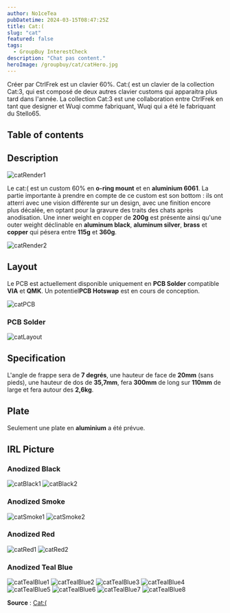 ```yaml
---
author: No1ceTea
pubDatetime: 2024-03-15T08:47:25Z
title: Cat:(
slug: "cat"
featured: false
tags:
  - GroupBuy InterestCheck
description: "Chat pas content."
heroImage: /groupbuy/cat/catHero.jpg
---
```


Créer par CtrlFrek est un clavier 60%. Cat:( est un clavier de la collection Cat:3, qui est composé de deux autres clavier customs qui apparaitra plus tard dans l'année. La collection Cat:3 est une collaboration entre CtrlFrek en tant que designer et Wuqi comme fabriquant, Wuqi qui a été le fabriquant du Stello65.

## Table of contents

## Description

![catRender1](/groupbuy/cat/catRender1.jpg)

Le cat:( est un custom 60% en **o-ring mount** et en **aluminium 6061**. La partie importante à prendre en compte de ce custom est son bottom : ils ont atterri avec une vision différente sur un design, avec une finition encore plus décalée, en optant pour la gravure des traits des chats après anodisation. Une inner weight en copper de **200g** est présente ainsi qu'une outer weight déclinable en **aluminum black**, **aluminum silver**, **brass** et **copper** qui pésera entre **115g** et **360g**.

![catRender2](/groupbuy/cat/catRender2.jpg)

## Layout

Le PCB est actuellement disponible uniquement en **PCB Solder** compatible **VIA** et **QMK**. Un potentiel**PCB Hotswap** est en cours de conception.

![catPCB](/groupbuy/cat/catPCB.jpg)

### PCB Solder

![catLayout](/groupbuy/cat/catLayout.png)

## Specification

L'angle de frappe sera de **7 degrés**, une hauteur de face de **20mm** (sans pieds), une hauteur de dos de **35,7mm**, fera **300mm** de long sur **110mm** de large et fera autour des **2,6kg**.

## Plate

Seulement une plate en **aluminium** a été prévue.

## IRL Picture

### Anodized Black

![catBlack1](/groupbuy/cat/catBlack1.jpg)
![catBlack2](/groupbuy/cat/catBlack2.jpg)

### Anodized Smoke

![catSmoke1](/groupbuy/cat/catSmoke1.jpg)
![catSmoke2](/groupbuy/cat/catSmoke2.jpg)

### Anodized Red

![catRed1](/groupbuy/cat/catRed1.jpg)
![catRed2](/groupbuy/cat/catRed2.jpg)

### Anodized Teal Blue

![catTealBlue1](/groupbuy/cat/catTealBlue1.jpg)
![catTealBlue2](/groupbuy/cat/catTealBlue2.jpg)
![catTealBlue3](/groupbuy/cat/catTealBlue3.jpg)
![catTealBlue4](/groupbuy/cat/catTealBlue4.jpg)
![catTealBlue5](/groupbuy/cat/catTealBlue5.jpg)
![catTealBlue6](/groupbuy/cat/catTealBlue6.jpg)
![catTealBlue7](/groupbuy/cat/catTealBlue7.jpg)
![catTealBlue8](/groupbuy/cat/catTealBlue8.jpg)

**Source** : [Cat:(](https://geekhack.org/index.php?topic=122254.0)

